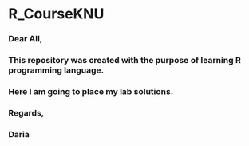 # R_CourseKNU
### Dear All,
### This repository was created with the purpose of learning R programming language.
### Here I am going to place my lab solutions.

### Regards, 
### Daria
